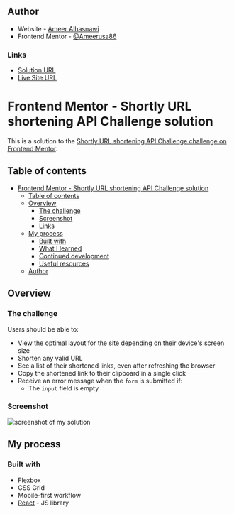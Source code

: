 ## Author

- Website - [Ameer Alhasnawi](https://ameer-portfolio2023.netlify.app/)
- Frontend Mentor - [@Ameerusa86](https://www.frontendmentor.io/profile/Ameerusa86)

### Links

- [Solution URL](https://github.com/yingmo55/URL-shortening-API-landing-page)
- [Live Site URL](https://shortenurl-ying.netlify.app/)

# Frontend Mentor - Shortly URL shortening API Challenge solution

This is a solution to the [Shortly URL shortening API Challenge challenge on Frontend Mentor](https://www.frontendmentor.io/challenges/url-shortening-api-landing-page-2ce3ob-G).

## Table of contents

- [Frontend Mentor - Shortly URL shortening API Challenge solution](#frontend-mentor---shortly-url-shortening-api-challenge-solution)
  - [Table of contents](#table-of-contents)
  - [Overview](#overview)
    - [The challenge](#the-challenge)
    - [Screenshot](#screenshot)
    - [Links](#links)
  - [My process](#my-process)
    - [Built with](#built-with)
    - [What I learned](#what-i-learned)
    - [Continued development](#continued-development)
    - [Useful resources](#useful-resources)
  - [Author](#author)

## Overview

### The challenge

Users should be able to:

- View the optimal layout for the site depending on their device's screen size
- Shorten any valid URL
- See a list of their shortened links, even after refreshing the browser
- Copy the shortened link to their clipboard in a single click
- Receive an error message when the `form` is submitted if:
  - The `input` field is empty

### Screenshot

![screenshot of my solution](sc-desktop.png)

## My process

### Built with

- Flexbox
- CSS Grid
- Mobile-first workflow
- [React](https://reactjs.org/) - JS library
